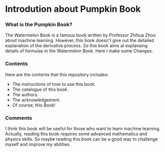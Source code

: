 # Introdution about Pumpkin Book

### What is the Pumpkin Book?
The Watermelon Book is a famous book written by Professor Zhihua Zhou about machine learning. However, this book doesn't give out the detailed explanation of the derivative process. So this book aims at explanaing details of formulas in the Watermelon Book.
Here I make some Changes.
### Contents
Here are the contents that this repository includes:

- The instructions of how to use this book.
- The catalogue of this book.
- The authors.
- The acknowledgement.
- Of course, this Book!

### Comments
I think this book will be useful for those who want to learn machine learning. Actually, reading this book requires some advanced mathematics and physics skills. So maybe reading this book can be a good way to challenge myself and improve my abilities.



